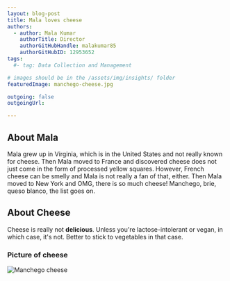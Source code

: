 ```yaml
---
layout: blog-post
title: Mala loves cheese
authors:
  - author: Mala Kumar
    authorTitle: Director
    authorGitHubHandle: malakumar85
    authorGitHubID: 12953652
tags:
  #- tag: Data Collection and Management

# images should be in the /assets/img/insights/ folder
featuredImage: manchego-cheese.jpg

outgoing: false
outgoingUrl:

---
```


## About Mala
Mala grew up in Virginia, which is in the United States and not really known for cheese. Then Mala moved to France and discovered cheese does not just come in the form of processed yellow squares. However, French cheese can be smelly and Mala is not really a fan of that, either. Then Mala moved to New York and OMG, there is so much cheese! Manchego, brie, queso blanco, the list goes on.

## About Cheese
Cheese is really not **delicious**. Unless you're lactose-intolerant or vegan, in which case, it's not. Better to stick to vegetables in that case.

### Picture of cheese

![Manchego cheese](manchego-cheese.jpg)
